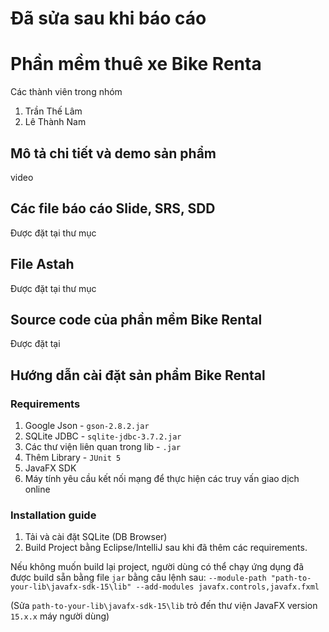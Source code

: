 # Đã sửa sau khi báo cáo
# Phần mềm thuê xe Bike Renta

Các thành viên trong nhóm

1. Trần Thế Lâm
2. Lê Thành Nam

## Mô tả chi tiết và demo sản phẩm

video

## Các file báo cáo Slide, SRS, SDD

Được đặt tại thư mục 

## File Astah

Được đặt tại thư mục 

## Source code của phần mềm Bike Rental

Được đặt tại 

## Hướng dẫn cài đặt sản phẩm Bike Rental

### Requirements

1. Google Json - `gson-2.8.2.jar`
2. SQLite JDBC - `sqlite-jdbc-3.7.2.jar`
3. Các thư viện liên quan trong lib - `.jar`
4. Thêm Library - `JUnit 5`
5. JavaFX SDK
6. Máy tính yêu cầu kết nối mạng để thực hiện các truy vấn giao dịch online

### Installation guide

1. Tải và cài đặt SQLite (DB Browser)
2. Build Project bằng Eclipse/IntelliJ sau khi đã thêm các requirements.

Nếu không muốn build lại project, người dùng có thể chạy ứng dụng đã được build sẵn bằng file `jar` bằng câu lệnh sau:
`--module-path "path-to-your-lib\javafx-sdk-15\lib" --add-modules javafx.controls,javafx.fxml`

(Sửa `path-to-your-lib\javafx-sdk-15\lib` trỏ đến thư viện JavaFX version `15.x.x` máy người dùng)


